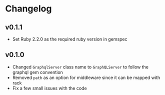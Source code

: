 # Changelog

## v0.1.1

- Set Ruby 2.2.0 as the required ruby version in gemspec

## v0.1.0

- Changed `GraphqlServer` class name to `GraphQLServer` to follow the graphql gem convention
- Removed `path` as an option for middleware since it can be mapped with rack
- Fix a few small issues with the code
